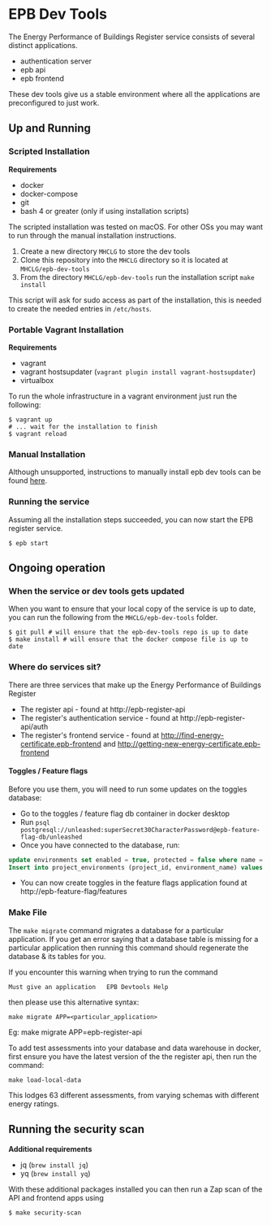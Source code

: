 # EPB Dev Tools

The Energy Performance of Buildings Register service consists of several
distinct applications.

* authentication server
* epb api
* epb frontend

These dev tools give us a stable environment where all the applications are
preconfigured to just work.

## Up and Running

### Scripted Installation

**Requirements**

* docker
* docker-compose
* git
* bash 4 or greater (only if using installation scripts)

The scripted installation was tested on macOS. For other OSs you may want to run
through the manual installation instructions.

1. Create a new directory `MHCLG` to store the dev tools
2. Clone this repository into the `MHCLG` directory so it is located at
    `MHCLG/epb-dev-tools`
3. From the directory `MHCLG/epb-dev-tools` run the installation script
    `make install`

This script will ask for sudo access as part of the installation, this is needed
to create the needed entries in `/etc/hosts`.

### Portable Vagrant Installation

**Requirements**

* vagrant
* vagrant hostsupdater (`vagrant plugin install vagrant-hostsupdater`)
* virtualbox

To run the whole infrastructure in a vagrant environment just run the following:

```shell script
$ vagrant up
# ... wait for the installation to finish
$ vagrant reload
```

### Manual Installation

Although unsupported, instructions to manually install epb dev tools can be
found [here](./MANUAL_INSTALL.md).

### Running the service

Assuming all the installation steps succeeded, you can now start the EPB
register service.

```shell script
$ epb start
```

## Ongoing operation

### When the service or dev tools gets updated

When you want to ensure that your local copy of the service is up to date, you
can run the following from the `MHCLG/epb-dev-tools` folder.

```shell script
$ git pull # will ensure that the epb-dev-tools repo is up to date
$ make install # will ensure that the docker compose file is up to date
```

### Where do services sit?

There are three services that make up the Energy Performance of Buildings
Register

* The register api - found at http://epb-register-api
* The register's authentication service - found at http://epb-register-api/auth
* The register's frontend service - found at http://find-energy-certificate.epb-frontend and http://getting-new-energy-certificate.epb-frontend

#### Toggles / Feature flags

Before you use them, you will need to run some updates on the toggles database:

* Go to the toggles / feature flag db container in docker desktop
* Run `psql postgresql://unleashed:superSecret30CharacterPassword@epb-feature-flag-db/unleashed`
* Once you have connected to the database, run:
```sql
update environments set enabled = true, protected = false where name = 'default';
Insert into project_environments (project_id, environment_name) values ('default', 'default');
```
* You can now create toggles in the feature flags application found at http://epb-feature-flag/features

### Make File

The `make migrate` command migrates a database for a particular application.
If you get an error saying that a database table is missing for a particular application
then running this command should regenerate the database & its tables for you.

If you encounter this warning when trying to run the command

`Must give an application   EPB Devtools Help`

then please use this alternative syntax:

`make migrate APP=<particular_application>`

Eg: make migrate APP=epb-register-api

To add test assessments into your database and data warehouse in docker, first ensure you have the latest version of the the register api, then run the command:

`make load-local-data`

This lodges 63 different assessments, from varying schemas with different energy ratings.

## Running the security scan

**Additional requirements**

* jq (`brew install jq`)
* yq (`brew install yq`)

With these additional packages installed you can then run a Zap scan of the API and frontend apps using

```bash
$ make security-scan
```
